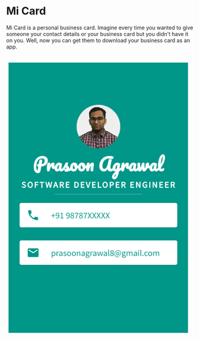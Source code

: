 # Mi Card

Mi Card is a personal business card. Imagine every time you wanted to give someone your contact details or your business card but you didn't have it on you. Well, now you can get them to download your business card as an app.
<br>
<br>
<br>
<img src="https://github.com/Prasoonagrawal/Flutter_Projects/blob/master/mi_card_flutter/micard.PNG"/>
